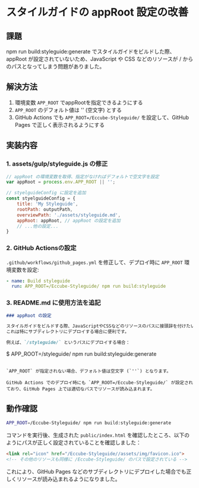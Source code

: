 # スタイルガイドの appRoot 設定の改善

## 課題

npm run build:styleguide:generate でスタイルガイドをビルドした際、appRoot が設定されていないため、JavaScript や CSS などのリソースが / からのパスとなってしまう問題がありました。

## 解決方法

1. 環境変数 `APP_ROOT` でappRootを指定できるようにする
2. `APP_ROOT` のデフォルト値は '' (空文字) とする
3. GitHub Actions でも `APP_ROOT=/Eccube-Styleguide/` を設定して、GitHub Pages で正しく表示されるようにする

## 実装内容

### 1. assets/gulp/styleguide.js の修正

```javascript
// appRoot の環境変数を取得、指定がなければデフォルトで空文字を設定
var appRoot = process.env.APP_ROOT || '';

// styelguideConfig に設定を追加
const styelguideConfig = {
    title: 'My Styleguide',
    rootPath: outputPath,
    overviewPath: './assets/styleguide.md',
    appRoot: appRoot, // appRoot の設定を追加
    // ...他の設定...
}
```

### 2. GitHub Actionsの設定

`.github/workflows/github_pages.yml` を修正して、デプロイ時に `APP_ROOT` 環境変数を設定:

```yaml
- name: Build styleguide
  run: APP_ROOT=/Eccube-Styleguide/ npm run build:styleguide
```

### 3. README.md に使用方法を追記

```markdown
### appRoot の設定

スタイルガイドをビルドする際、JavaScriptやCSSなどのリソースのパスに接頭辞を付けたい場合は、環境変数 `APP_ROOT` を使用できます。
これは特にサブディレクトリにデプロイする場合に便利です。

例えば、`/styleguide/` というパスにデプロイする場合：

```
$ APP_ROOT=/styleguide/ npm run build:styleguide:generate
```

`APP_ROOT` が指定されない場合、デフォルト値は空文字 (`''`) となります。

GitHub Actions でのデプロイ時にも `APP_ROOT=/Eccube-Styleguide/` が設定されており、GitHub Pages 上では適切なパスでリソースが読み込まれます。
```

## 動作確認

```bash
APP_ROOT=/Eccube-Styleguide/ npm run build:styleguide:generate
```

コマンドを実行後、生成された `public/index.html` を確認したところ、以下のようにパスが正しく設定されていることを確認しました：

```html
<link rel="icon" href="/Eccube-Styleguide//assets/img/favicon.ico">
<!-- その他のリソースも同様に /Eccube-Styleguide/ のパスで設定されている -->
```

これにより、GitHub Pages などのサブディレクトリにデプロイした場合でも正しくリソースが読み込まれるようになりました。
